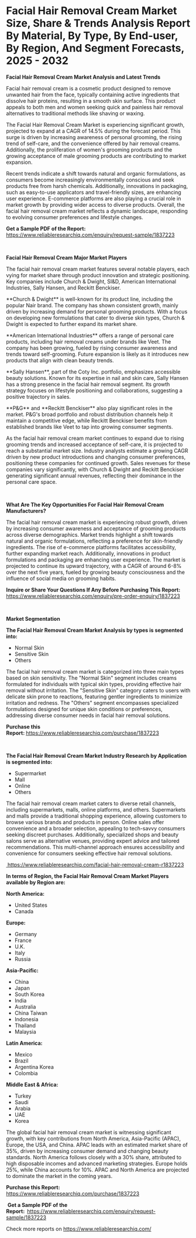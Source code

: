 <p><h1>Facial Hair Removal Cream Market Size, Share & Trends Analysis Report By Material, By Type, By End-user, By Region, And Segment Forecasts, 2025 - 2032</h1></p><p><strong>Facial Hair Removal Cream Market Analysis and Latest Trends</strong></p>
<p><p>Facial hair removal cream is a cosmetic product designed to remove unwanted hair from the face, typically containing active ingredients that dissolve hair proteins, resulting in a smooth skin surface. This product appeals to both men and women seeking quick and painless hair removal alternatives to traditional methods like shaving or waxing. </p><p>The Facial Hair Removal Cream Market is experiencing significant growth, projected to expand at a CAGR of 14.5% during the forecast period. This surge is driven by increasing awareness of personal grooming, the rising trend of self-care, and the convenience offered by hair removal creams. Additionally, the proliferation of women's grooming products and the growing acceptance of male grooming products are contributing to market expansion. </p><p>Recent trends indicate a shift towards natural and organic formulations, as consumers become increasingly environmentally conscious and seek products free from harsh chemicals. Additionally, innovations in packaging, such as easy-to-use applicators and travel-friendly sizes, are enhancing user experience. E-commerce platforms are also playing a crucial role in market growth by providing wider access to diverse products. Overall, the facial hair removal cream market reflects a dynamic landscape, responding to evolving consumer preferences and lifestyle changes.</p></p>
<p><strong>Get a Sample PDF of the Report:&nbsp;</strong> <a href="https://www.reliableresearchiq.com/enquiry/request-sample/1837223?utm_campaign=120&utm_medium=2&utm_source=Github&utm_content=ia&utm_term=08022025&utm_id=facial-hair-removal-cream">https://www.reliableresearchiq.com/enquiry/request-sample/1837223</a></p>
<p>&nbsp;</p>
<p><strong>Facial Hair Removal Cream Major Market Players</strong></p>
<p><p>The facial hair removal cream market features several notable players, each vying for market share through product innovation and strategic positioning. Key companies include Church & Dwight, SI&D, American International Industries, Sally Hansen, and Reckitt Benckiser.</p><p>**Church & Dwight** is well-known for its product line, including the popular Nair brand. The company has shown consistent growth, mainly driven by increasing demand for personal grooming products. With a focus on developing new formulations that cater to diverse skin types, Church & Dwight is expected to further expand its market share.</p><p>**American International Industries** offers a range of personal care products, including hair removal creams under brands like Veet. The company has been growing, fueled by rising consumer awareness and trends toward self-grooming. Future expansion is likely as it introduces new products that align with clean beauty trends.</p><p>**Sally Hansen**, part of the Coty Inc. portfolio, emphasizes accessible beauty solutions. Known for its expertise in nail and skin care, Sally Hansen has a strong presence in the facial hair removal segment. Its growth strategy focuses on lifestyle positioning and collaborations, suggesting a positive trajectory in sales.</p><p>**P&G** and **Reckitt Benckiser** also play significant roles in the market. P&G's broad portfolio and robust distribution channels help it maintain a competitive edge, while Reckitt Benckiser benefits from established brands like Veet to tap into growing consumer segments.</p><p>As the facial hair removal cream market continues to expand due to rising grooming trends and increased acceptance of self-care, it is projected to reach a substantial market size. Industry analysts estimate a growing CAGR driven by new product introductions and changing consumer preferences, positioning these companies for continued growth. Sales revenues for these companies vary significantly, with Church & Dwight and Reckitt Benckiser generating significant annual revenues, reflecting their dominance in the personal care space.</p></p>
<p>&nbsp;</p>
<p><strong>What Are The Key Opportunities For Facial Hair Removal Cream Manufacturers?</strong></p>
<p><p>The facial hair removal cream market is experiencing robust growth, driven by increasing consumer awareness and acceptance of grooming products across diverse demographics. Market trends highlight a shift towards natural and organic formulations, reflecting a preference for skin-friendly ingredients. The rise of e-commerce platforms facilitates accessibility, further expanding market reach. Additionally, innovations in product formulations and packaging are enhancing user experience. The market is projected to continue its upward trajectory, with a CAGR of around 6-8% over the next five years, fueled by growing beauty consciousness and the influence of social media on grooming habits.</p></p>
<p><strong>Inquire or Share Your Questions If Any Before Purchasing This Report:</strong> <a href="https://www.reliableresearchiq.com/enquiry/pre-order-enquiry/1837223?utm_campaign=120&utm_medium=2&utm_source=Github&utm_content=ia&utm_term=08022025&utm_id=facial-hair-removal-cream">https://www.reliableresearchiq.com/enquiry/pre-order-enquiry/1837223</a></p>
<p>&nbsp;</p>
<p><strong>Market Segmentation</strong></p>
<p><strong>The Facial Hair Removal Cream Market Analysis by types is segmented into:</strong></p>
<p><ul><li>Normal Skin</li><li>Sensitive Skin</li><li>Others</li></ul></p>
<p><p>The facial hair removal cream market is categorized into three main types based on skin sensitivity. The "Normal Skin" segment includes creams formulated for individuals with typical skin types, providing effective hair removal without irritation. The "Sensitive Skin" category caters to users with delicate skin prone to reactions, featuring gentler ingredients to minimize irritation and redness. The "Others" segment encompasses specialized formulations designed for unique skin conditions or preferences, addressing diverse consumer needs in facial hair removal solutions.</p></p>
<p><strong>Purchase this Report:&nbsp;</strong><a href="https://www.reliableresearchiq.com/purchase/1837223?utm_campaign=120&utm_medium=2&utm_source=Github&utm_content=ia&utm_term=08022025&utm_id=facial-hair-removal-cream">https://www.reliableresearchiq.com/purchase/1837223</a></p>
<p>&nbsp;</p>
<p><strong>The Facial Hair Removal Cream Market Industry Research by Application is segmented into:</strong></p>
<p><ul><li>Supermarket</li><li>Mall</li><li>Online</li><li>Others</li></ul></p>
<p><p>The facial hair removal cream market caters to diverse retail channels, including supermarkets, malls, online platforms, and others. Supermarkets and malls provide a traditional shopping experience, allowing customers to browse various brands and products in person. Online sales offer convenience and a broader selection, appealing to tech-savvy consumers seeking discreet purchases. Additionally, specialized shops and beauty salons serve as alternative venues, providing expert advice and tailored recommendations. This multi-channel approach ensures accessibility and convenience for consumers seeking effective hair removal solutions.</p></p>
<p><a href="https://www.reliableresearchiq.com/facial-hair-removal-cream-r1837223?utm_campaign=120&utm_medium=2&utm_source=Github&utm_content=ia&utm_term=08022025&utm_id=facial-hair-removal-cream">&nbsp;https://www.reliableresearchiq.com/facial-hair-removal-cream-r1837223</a></p>
<p><strong>In terms of Region, the Facial Hair Removal Cream Market Players available by Region are:</strong></p>
<p>
    <p> <strong> North America: </strong>
        <ul>
            <li>United States</li>
            <li>Canada</li>
        </ul>
        </p> 
    <p> <strong> Europe: </strong>
        <ul>
            <li>Germany</li>
            <li>France</li>
            <li>U.K.</li>
            <li>Italy</li>
            <li>Russia</li>
        </ul>
        </p> 
    <p> <strong> Asia-Pacific: </strong>
        <ul>
            <li>China</li>
            <li>Japan</li>
            <li>South Korea</li>
            <li>India</li>
            <li>Australia</li>
            <li>China Taiwan</li>
            <li>Indonesia</li>
            <li>Thailand</li>
            <li>Malaysia</li>
        </ul>
        </p> 
    <p> <strong> Latin America: </strong>
        <ul>
            <li>Mexico</li>
            <li>Brazil</li>
            <li>Argentina Korea</li>
            <li>Colombia</li>
        </ul>
        </p> 
    <p> <strong> Middle East & Africa: </strong>
        <ul>
            <li>Turkey</li>
            <li>Saudi</li>
            <li>Arabia</li>
            <li>UAE</li>
            <li>Korea</li>
        </ul>
    </p>
    </p>
<p><p>The global facial hair removal cream market is witnessing significant growth, with key contributions from North America, Asia-Pacific (APAC), Europe, the USA, and China. APAC leads with an estimated market share of 35%, driven by increasing consumer demand and changing beauty standards. North America follows closely with a 30% share, attributed to high disposable incomes and advanced marketing strategies. Europe holds 25%, while China accounts for 10%. APAC and North America are projected to dominate the market in the coming years.</p></p>
<p><strong>Purchase this Report: </strong><a href="https://www.reliableresearchiq.com/purchase/1837223?utm_campaign=120&utm_medium=2&utm_source=Github&utm_content=ia&utm_term=08022025&utm_id=facial-hair-removal-cream">https://www.reliableresearchiq.com/purchase/1837223</a></p>
<p>&nbsp;<strong>Get a Sample PDF of the Report:&nbsp;&nbsp;</strong><a href="https://www.reliableresearchiq.com/enquiry/request-sample/1837223?utm_campaign=120&utm_medium=2&utm_source=Github&utm_content=ia&utm_term=08022025&utm_id=facial-hair-removal-cream">https://www.reliableresearchiq.com/enquiry/request-sample/1837223</a></p>
<p><strong></strong></p>
<p>Check more reports on <a href="https://www.reliableresearchiq.com/?utm_campaign=120&utm_medium=2&utm_source=Github&utm_content=ia&utm_term=08022025&utm_id=facial-hair-removal-cream">https://www.reliableresearchiq.com/</a></p>
